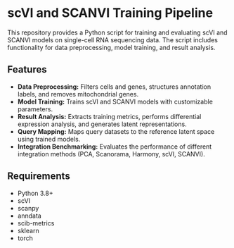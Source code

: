 # scVI and SCANVI Training Pipeline

This repository provides a Python script for training and evaluating scVI and SCANVI models on single-cell RNA sequencing data. The script includes functionality for data preprocessing, model training, and result analysis.

## Features

* **Data Preprocessing:** Filters cells and genes, structures annotation labels, and removes mitochondrial genes.
* **Model Training:** Trains scVI and SCANVI models with customizable parameters.
* **Result Analysis:**  Extracts training metrics, performs differential expression analysis, and generates latent representations.
* **Query Mapping:** Maps query datasets to the reference latent space using trained models.
* **Integration Benchmarking:**  Evaluates the performance of different integration methods (PCA, Scanorama, Harmony, scVI, SCANVI).

## Requirements

* Python 3.8+
* scVI
* scanpy
* anndata
* scib-metrics
* sklearn
* torch
